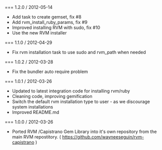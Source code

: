 === 1.2.0 / 2012-05-14

* Add task to create gemset, fix #8
* Add rvm_install_ruby_params, fix #9
* Improved installing RVM with sudo, fix #10
* Use the new RVM installer

=== 1.1.0 / 2012-04-29

* Fix rvm installation task to use sudo and rvm_path when needed

=== 1.0.2 / 2012-03-28

* Fix the bundler auto require problem

=== 1.0.1 / 2012-03-26

* Updated to latest integration code for installing rvm/ruby
* Cleaning code, improving gemification
* Switch the default rvm installation type to user - as we discourage system installations
* Improved README.md

=== 1.0.0 / 2012-03-26

* Ported RVM /Capistrano Gem Library into it's own repository from the main RVM
  repostitory. ( https://github.com/wayneeseguin/rvm-capistrano )
